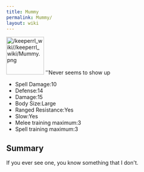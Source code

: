 ```yaml
---
title: Mummy
permalink: Mummy/
layout: wiki
---
```


<img src="/keeperrl_wiki//keeperrl_wiki/Mummy.png" title="fig:/keeperrl_wiki//keeperrl_wiki/Mummy.png" alt="/keeperrl_wiki//keeperrl_wiki/Mummy.png" width="100" />
''Never seems to show up

-   Spell Damage:10
-   Defense:14
-   Damage:15
-   Body Size:Large
-   Ranged Resistance:Yes
-   Slow:Yes
-   Melee training maximum:3
-   Spell training maximum:3

Summary
-------

If you ever see one, you know something that I don't.
